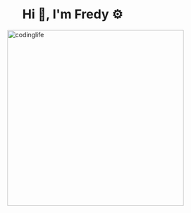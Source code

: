 
<h1 align="center">Hi 👋, I'm Fredy ⚙️</h1>
<img align="right" alt="codinglife" width="400" src="https://user-images.githubusercontent.com/68494604/120436157-39627380-c39c-11eb-89cf-58089fb1032d.gif">
